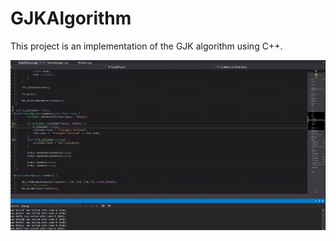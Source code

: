# GJKAlgorithm

This project is an implementation of the GJK algorithm using C++.

![](gitimg/demo.gif)
